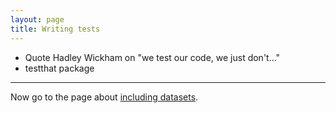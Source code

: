 ```yaml
---
layout: page
title: Writing tests
---
```


- Quote Hadley Wickham on "we test our code, we just don't..."
- testthat package

---

Now go to the page about [including datasets](data.html).
